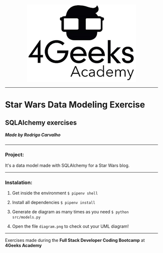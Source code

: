 <p align="center">
  <img src="./assets/4geeks.jpg">
</p>

------------

# Star Wars Data Modeling Exercise

## SQLAlchemy exercises

##### Made by Rodrigo Carvalho

------------

### Project:
 
It's a data model made with SQLAlchemy for a Star Wars blog. 

------------

### Instalation:

1. Get inside the environment `$ pipenv shell`

2. Install all dependencies `$ pipenv install`

3. Generate de diagram as many times as you need `$ python src/models.py`

4. Open the file `diagram.png` to check out your UML diagram!

------------

Exercises made during the **Full Stack Developer Coding Bootcamp** at **4Geeks Academy**